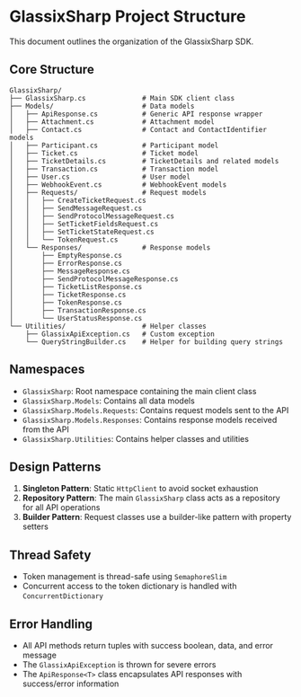 ﻿# GlassixSharp Project Structure

This document outlines the organization of the GlassixSharp SDK.

## Core Structure

```
GlassixSharp/
├── GlassixSharp.cs              # Main SDK client class
├── Models/                      # Data models
│   ├── ApiResponse.cs           # Generic API response wrapper
│   ├── Attachment.cs            # Attachment model
│   ├── Contact.cs               # Contact and ContactIdentifier models
│   ├── Participant.cs           # Participant model
│   ├── Ticket.cs                # Ticket model
│   ├── TicketDetails.cs         # TicketDetails and related models
│   ├── Transaction.cs           # Transaction model
│   ├── User.cs                  # User model
│   ├── WebhookEvent.cs          # WebhookEvent models
│   ├── Requests/                # Request models
│   │   ├── CreateTicketRequest.cs
│   │   ├── SendMessageRequest.cs
│   │   ├── SendProtocolMessageRequest.cs
│   │   ├── SetTicketFieldsRequest.cs
│   │   ├── SetTicketStateRequest.cs
│   │   └── TokenRequest.cs
│   └── Responses/               # Response models
│       ├── EmptyResponse.cs
│       ├── ErrorResponse.cs
│       ├── MessageResponse.cs
│       ├── SendProtocolMessageResponse.cs
│       ├── TicketListResponse.cs
│       ├── TicketResponse.cs
│       ├── TokenResponse.cs
│       ├── TransactionResponse.cs
│       └── UserStatusResponse.cs
└── Utilities/                   # Helper classes
    ├── GlassixApiException.cs   # Custom exception
    └── QueryStringBuilder.cs    # Helper for building query strings
```

## Namespaces

- `GlassixSharp`: Root namespace containing the main client class
- `GlassixSharp.Models`: Contains all data models
- `GlassixSharp.Models.Requests`: Contains request models sent to the API
- `GlassixSharp.Models.Responses`: Contains response models received from the API
- `GlassixSharp.Utilities`: Contains helper classes and utilities

## Design Patterns

1. **Singleton Pattern**: Static `HttpClient` to avoid socket exhaustion
2. **Repository Pattern**: The main `GlassixSharp` class acts as a repository for all API operations
3. **Builder Pattern**: Request classes use a builder-like pattern with property setters

## Thread Safety

- Token management is thread-safe using `SemaphoreSlim`
- Concurrent access to the token dictionary is handled with `ConcurrentDictionary`

## Error Handling

- All API methods return tuples with success boolean, data, and error message
- The `GlassixApiException` is thrown for severe errors
- The `ApiResponse<T>` class encapsulates API responses with success/error information
